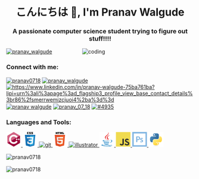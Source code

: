 <h1 align="center">こんにちは 👋, I'm Pranav Walgude</h1>
<h3 align="center">A passionate computer science student trying to figure out stuff!!!!</h3>
<img align="right" alt="coding" width ="300" src="https://qphs.fs.quoracdn.net/main-qimg-3bd139022dfbf3b91ec200318cc13148"

<p align="left"> <a href="https://twitter.com/pranav_walgude" target="blank"><img src="https://img.shields.io/twitter/follow/pranav_walgude?logo=twitter&style=for-the-badge" alt="pranav_walgude" /></a> </p>

<h3 align="left">Connect with me:</h3>
<p align="left">
<a href="https://dev.to/pranav0718" target="blank"><img align="center" src="https://cdn.jsdelivr.net/npm/simple-icons@3.0.1/icons/dev-dot-to.svg" alt="pranav0718" height="30" width="40" /></a>
<a href="https://twitter.com/pranav_walgude" target="blank"><img align="center" src="https://raw.githubusercontent.com/rahuldkjain/github-profile-readme-generator/master/src/images/icons/Social/twitter.svg" alt="pranav_walgude" height="30" width="40" /></a>
<a href="https://linkedin.com/in/https://www.linkedin.com/in/pranav-walgude-75ba761ba?lipi=urn%3ali%3apage%3ad_flagship3_profile_view_base_contact_details%3br86%2fsmerrwemizcjuoi4%2ba%3d%3d" target="blank"><img align="center" src="https://raw.githubusercontent.com/rahuldkjain/github-profile-readme-generator/master/src/images/icons/Social/linked-in-alt.svg" alt="https://www.linkedin.com/in/pranav-walgude-75ba761ba?lipi=urn%3ali%3apage%3ad_flagship3_profile_view_base_contact_details%3br86%2fsmerrwemizcjuoi4%2ba%3d%3d" height="30" width="40" /></a>
<a href="https://fb.com/pranav walgude" target="blank"><img align="center" src="https://raw.githubusercontent.com/rahuldkjain/github-profile-readme-generator/master/src/images/icons/Social/facebook.svg" alt="pranav walgude" height="30" width="40" /></a>
<a href="https://instagram.com/pranav_07_18" target="blank"><img align="center" src="https://raw.githubusercontent.com/rahuldkjain/github-profile-readme-generator/master/src/images/icons/Social/instagram.svg" alt="pranav_07_18" height="30" width="40" /></a>
<a href="https://discord.gg/#4935" target="blank"><img align="center" src="https://raw.githubusercontent.com/rahuldkjain/github-profile-readme-generator/master/src/images/icons/Social/discord.svg" alt="#4935" height="30" width="40" /></a>
</p>

<h3 align="left">Languages and Tools:</h3>
<p align="left"> <a href="https://www.w3schools.com/cpp/" target="_blank"> <img src="https://raw.githubusercontent.com/devicons/devicon/master/icons/cplusplus/cplusplus-original.svg" alt="cplusplus" width="40" height="40"/> </a> <a href="https://www.w3schools.com/css/" target="_blank"> <img src="https://raw.githubusercontent.com/devicons/devicon/master/icons/css3/css3-original-wordmark.svg" alt="css3" width="40" height="40"/> </a> <a href="https://git-scm.com/" target="_blank"> <img src="https://www.vectorlogo.zone/logos/git-scm/git-scm-icon.svg" alt="git" width="40" height="40"/> </a> <a href="https://www.w3.org/html/" target="_blank"> <img src="https://raw.githubusercontent.com/devicons/devicon/master/icons/html5/html5-original-wordmark.svg" alt="html5" width="40" height="40"/> </a> <a href="https://www.adobe.com/in/products/illustrator.html" target="_blank"> <img src="https://www.vectorlogo.zone/logos/adobe_illustrator/adobe_illustrator-icon.svg" alt="illustrator" width="40" height="40"/> </a> <a href="https://www.java.com" target="_blank"> <img src="https://raw.githubusercontent.com/devicons/devicon/master/icons/java/java-original.svg" alt="java" width="40" height="40"/> </a> <a href="https://developer.mozilla.org/en-US/docs/Web/JavaScript" target="_blank"> <img src="https://raw.githubusercontent.com/devicons/devicon/master/icons/javascript/javascript-original.svg" alt="javascript" width="40" height="40"/> </a> <a href="https://www.photoshop.com/en" target="_blank"> <img src="https://raw.githubusercontent.com/devicons/devicon/master/icons/photoshop/photoshop-line.svg" alt="photoshop" width="40" height="40"/> </a> <a href="https://www.python.org" target="_blank"> <img src="https://raw.githubusercontent.com/devicons/devicon/master/icons/python/python-original.svg" alt="python" width="40" height="40"/> </a> </p>

<p><img align="center" src="https://github-readme-stats.vercel.app/api/top-langs?username=pranav0718&show_icons=true&locale=en&layout=compact" alt="pranav0718" /></p>

<p><img align="center" src="https://github-readme-streak-stats.herokuapp.com/?user=pranav0718&" alt="pranav0718" /></p>
